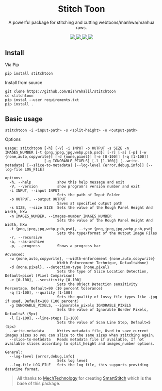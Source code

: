 <div align="center">
  <h1>Stitch Toon</h1>
  <p>
    A powerful package for stitching and cutting webtoons/manhwa/manhua raws.
  </p>
  <a href="https://github.com/BishrGhalil/stitchtoon/releases/latest">
    <img src="https://img.shields.io/github/v/release/BishrGhalil/stitchtoon">
  </a>
  <a href="https://github.com/BishrGhalil/stitchtoon/releases/latest">
    <img src="https://img.shields.io/github/release-date/BishrGhalil/stitchtoon">
  </a>
  <a href="https://github.com/BishrGhalil/stitchtoon/tree/dev">
    <img src="https://img.shields.io/github/last-commit/BishrGhalil/stitchtoon">
  </a>
  <a href="https://github.com/BishrGhalil/stitchtoon/blob/dev/LICENSE">
    <img src="https://img.shields.io/github/license/BishrGhalil/stitchtoon">
  </a>
  </div>

## Install
Via Pip
```
pip install stitchtoon
```

Install from source
```
git clone https://github.com/BishrGhalil/stitchtoon
cd stitchtoon
pip instal --user requirements.txt
pip install .
```

## Basic usage
```
stitchtoon -i <input-path> -s <split-height> -o <output-path>
```
Options
```
usage: stitchtoon [-h] [-V] -i INPUT -o OUTPUT -s SIZE -n IMAGES_NUMBER [-t {png,jpeg,jpg,webp,psb,psd}] [-r] [-a] [-p] [-w {none,auto,copywrite}] [-d {none,pixel}] [-e [0-100]] [-q [1-100]]
                  [-g IGNORABLE_PIXELS] [-l [1-100]] [--write-metadata] [--slice-to-metadata] [--log-level {error,debug,info}] [--log-file LOG_FILE]

options:
  -h, --help            show this help message and exit
  -V, --version         show program's version number and exit
  -i INPUT, --input INPUT
                        Sets the path of Input Folder
  -o OUTPUT, --output OUTPUT
                        Saves at specified output path
  -s SIZE, --size SIZE  Sets the value of the Rough Panel Height And Width, hXw
  -n IMAGES_NUMBER, --images-number IMAGES_NUMBER
                        Sets the value of the Rough Panel Height And Width, hXw
  -t {png,jpeg,jpg,webp,psb,psd}, --type {png,jpeg,jpg,webp,psb,psd}
                        Sets the type/format of the Output Image Files
  -r, --recursive
  -a, --as-archive
  -p, --progress        Shows a progress bar

Advanced:
  -w {none,auto,copywrite}, --width-enforcement {none,auto,copywrite}
                        Width Enforcement Technique, Default=None)
  -d {none,pixel}, --detection-type {none,pixel}
                        Sets the type of Slice Location Detection, Default=pixel (Pixel Comparison)
  -e [0-100], --sensitivity [0-100]
                        Sets the Object Detection sensitivity Percentage, Default=90 (10 percent tolerance)
  -q [1-100], --quality [1-100]
                        Sets the quality of lossy file types like .jpg if used, Default=100 (100 percent)
  -g IGNORABLE_PIXELS, --ignorable_pixels IGNORABLE_PIXELS
                        Sets the value of Ignorable Border Pixels, Default=5 (5px)
  -l [1-100], --line-steps [1-100]
                        Sets the value of Scan Line Step, Default=5 (5px)
  --write-metadata      Writes metadata file, Used to save current images sizes so you can slice to the same sizes when stitching again.
  --slice-to-metadata   Reads metadata file if available, If not available slices according to split_height and images_number options.

General:
  --log-level {error,debug,info}
                        Sets log level
  --log-file LOG_FILE   Sets the log file, this supports providing datatime format.
```

 
> All thanks to [MechTechnology](https://github.com/MechTechnology) for creating [SmartStitch](https://github.com/BishrGhalil/stitchtoon) which is the base of this package.
